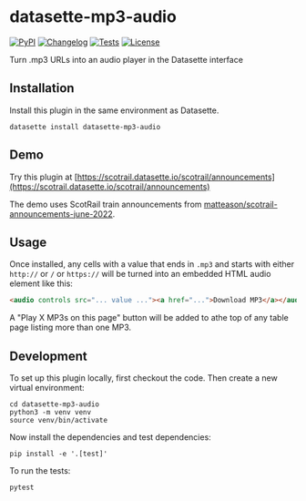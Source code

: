 # datasette-mp3-audio

[![PyPI](https://img.shields.io/pypi/v/datasette-mp3-audio.svg)](https://pypi.org/project/datasette-mp3-audio/)
[![Changelog](https://img.shields.io/github/v/release/simonw/datasette-mp3-audio?include_prereleases&label=changelog)](https://github.com/simonw/datasette-mp3-audio/releases)
[![Tests](https://github.com/simonw/datasette-mp3-audio/workflows/Test/badge.svg)](https://github.com/simonw/datasette-mp3-audio/actions?query=workflow%3ATest)
[![License](https://img.shields.io/badge/license-Apache%202.0-blue.svg)](https://github.com/simonw/datasette-mp3-audio/blob/main/LICENSE)

Turn .mp3 URLs into an audio player in the Datasette interface

## Installation

Install this plugin in the same environment as Datasette.

    datasette install datasette-mp3-audio

## Demo

Try this plugin at [https://scotrail.datasette.io/scotrail/announcements](https://scotrail.datasette.io/scotrail/announcements)

The demo uses ScotRail train announcements from [matteason/scotrail-announcements-june-2022](https://github.com/matteason/scotrail-announcements-june-2022).

## Usage

Once installed, any cells with a value that ends in `.mp3` and starts with either `http://` or `/` or `https://` will be turned into an embedded HTML audio element like this:

```html
<audio controls src="... value ..."><a href="...">Download MP3</a></audio>
```

A "Play X MP3s on this page" button will be added to athe top of any table page listing more than one MP3.

## Development

To set up this plugin locally, first checkout the code. Then create a new virtual environment:

    cd datasette-mp3-audio
    python3 -m venv venv
    source venv/bin/activate

Now install the dependencies and test dependencies:

    pip install -e '.[test]'

To run the tests:

    pytest
